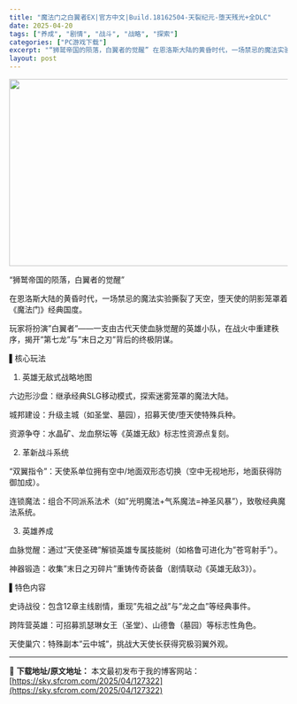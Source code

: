 ```yaml
---
title: "魔法门之白翼者EX|官方中文|Build.18162504-天裂纪元-堕天残光+全DLC"
date: 2025-04-20
tags: ["养成", "剧情", "战斗", "战略", "探索"]
categories: ["PC游戏下载"]
excerpt: "“狮鹫帝国的陨落，白翼者的觉醒” 在恩洛斯大陆的黄昏时代，一场禁忌的魔法实验撕裂了天空，堕天使的阴影笼罩着《魔法门》经典国度。 玩家将扮演”白翼者”——一支由古代天使血脉觉醒的英雄小队，在战火中重建秩序，揭开”第七龙”与”末日之刃”背后的终极阴谋。 ▌核心玩法 1. 英雄无敌式战略地图 六边形沙盘：&hellip;"
layout: post
---
```


<img class="aligncenter size-full wp-image-127270" src="https://sky.sfcrom.com/wp-content/uploads/2025/04/2025042008534385.webp" alt="" width="600" height="338" />

“狮鹫帝国的陨落，白翼者的觉醒”

在恩洛斯大陆的黄昏时代，一场禁忌的魔法实验撕裂了天空，堕天使的阴影笼罩着《魔法门》经典国度。

玩家将扮演”白翼者”——一支由古代天使血脉觉醒的英雄小队，在战火中重建秩序，揭开”第七龙”与”末日之刃”背后的终极阴谋。

▌核心玩法
1. 英雄无敌式战略地图

六边形沙盘：继承经典SLG移动模式，探索迷雾笼罩的魔法大陆。

城邦建设：升级主城（如圣堂、墓园），招募天使/堕天使特殊兵种。

资源争夺：水晶矿、龙血祭坛等《英雄无敌》标志性资源点复刻。

2. 革新战斗系统

“双翼指令”：天使系单位拥有空中/地面双形态切换（空中无视地形，地面获得防御加成）。

连锁魔法：组合不同派系法术（如”光明魔法+气系魔法=神圣风暴”），致敬经典魔法系统。

3. 英雄养成

血脉觉醒：通过”天使圣碑”解锁英雄专属技能树（如格鲁可进化为”苍穹射手”）。

神器锻造：收集”末日之刃碎片”重铸传奇装备（剧情联动《英雄无敌3》）。

▌特色内容

史诗战役：包含12章主线剧情，重现”先祖之战”与”龙之血”等经典事件。

跨阵营英雄：可招募凯瑟琳女王（圣堂）、山德鲁（墓园）等标志性角色。

天使巢穴：特殊副本”云中城”，挑战大天使长获得究极羽翼外观。

---
📖 **下载地址/原文地址：** 本文最初发布于我的博客网站：[https://sky.sfcrom.com/2025/04/127322](https://sky.sfcrom.com/2025/04/127322)
